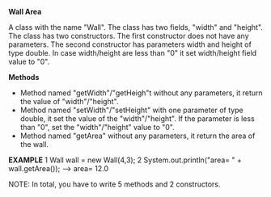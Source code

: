 **Wall Area**

A class with the name  "Wall". The class has two fields, "width" and "height". The class has two constructors. The first constructor does not have any parameters. The second constructor has parameters  width and  height of type double. In case width/height are less than "0"  it set width/height  field value to "0".

**Methods**
-   Method named  "getWidth"/"getHeigh"t  without  any parameters, it return  the value of  "width"/"height".
-   Method named  "setWidth"/"setHeight"  with one parameter of type double, it set the value of the  "width"/"height". If the parameter is  less than "0", set the  "width"/"height" value to "0".
-   Method named "getArea" without any parameters, it return the area of the wall.

**EXAMPLE**
1  Wall wall =  new  Wall(4,3);
2  System.out.println("area= "  + wall.getArea()); --> area=  12.0

NOTE:  In total, you have to write 5 methods and 2 constructors.

